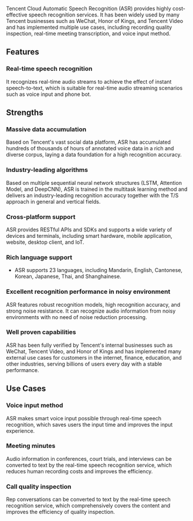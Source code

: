 Tencent Cloud Automatic Speech Recognition (ASR) provides highly cost-effective speech recognition services. It has been widely used by many Tencent businesses such as WeChat, Honor of Kings, and Tencent Video and has implemented multiple use cases, including recording quality inspection, real-time meeting transcription, and voice input method.


## Features

### Real-time speech recognition
It recognizes real-time audio streams to achieve the effect of instant speech-to-text, which is suitable for real-time audio streaming scenarios such as voice input and phone bot.

## Strengths

### Massive data accumulation

Based on Tencent's vast social data platform, ASR has accumulated hundreds of thousands of hours of annotated voice data in a rich and diverse corpus, laying a data foundation for a high recognition accuracy.  

### Industry-leading algorithms

Based on multiple sequential neural network structures (LSTM, Attention Model, and DeepCNN), ASR is trained in the multitask learning method and delivers an industry-leading recognition accuracy together with the T/S approach in general and vertical fields.

### Cross-platform support

ASR provides RESTful APIs and SDKs and supports a wide variety of devices and terminals, including smart hardware, mobile application, website, desktop client, and IoT.

### Rich language support

- ASR supports 23 languages, including Mandarin, English, Cantonese, Korean, Japanese, Thai, and Shanghainese.

### Excellent recognition performance in noisy environment

ASR features robust recognition models, high recognition accuracy, and strong noise resistance. It can recognize audio information from noisy environments with no need of noise reduction processing.

### Well proven capabilities

ASR has been fully verified by Tencent's internal businesses such as WeChat, Tencent Video, and Honor of Kings and has implemented many external use cases for customers in the internet, finance, education, and other industries, serving billions of users every day with a stable performance.

## Use Cases

### Voice input method

ASR makes smart voice input possible through real-time speech recognition, which saves users the input time and improves the input experience.

### Meeting minutes

Audio information in conferences, court trials, and interviews can be converted to text by the real-time speech recognition service, which reduces human recording costs and improves the efficiency.

### Call quality inspection

Rep conversations can be converted to text by the real-time speech recognition service, which comprehensively covers the content and improves the efficiency of quality inspection.
